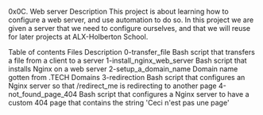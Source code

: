 0x0C. Web server
Description
This project is about learning how to configure a web server, and use automation to do so. In this project we are given a server that we need to configure ourselves, and that we will reuse for later projects at ALX-Holberton School.

Table of contents
Files	Description
0-transfer_file	Bash script that transfers a file from a client to a server
1-install_nginx_web_server	Bash script that installs Nginx on a web server
2-setup_a_domain_name	Domain name gotten from .TECH Domains
3-redirection	Bash script that configures an Nginx server so that /redirect_me is redirecting to another page
4-not_found_page_404	Bash script that configures a Nginx server to have a custom 404 page that contains the string 'Ceci n'est pas une page'
